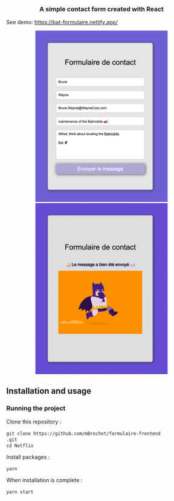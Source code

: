 <h3 align="center">
	A simple contact form created with React
</h3>

See demo: https://bat-formulaire.netlify.app/

<p align="center">
   <img
		width="350"
		alt="form"
		src="https://raw.githubusercontent.com/mBrochot/formulaire-frontend/master/capture.png">
 <img
		width="350"
		alt="bat"
		src="https://raw.githubusercontent.com/mBrochot/formulaire-frontend/master/bat-capture.gif">
</p>

## Installation and usage

### Running the project

Clone this repository :

```
git clone https://github.com/mBrochot/formulaire-frontend
.git
cd Netflix
```

Install packages :

```
yarn
```

When installation is complete :

```bash
yarn start
